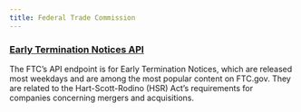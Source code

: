 ```yaml
---
title: Federal Trade Commission
---
```


### [Early Termination Notices API](https://www.ftc.gov/developer)

The FTC’s API endpoint is for Early Termination Notices, which are released most weekdays and are among the most popular content on FTC.gov. They are related to the Hart-Scott-Rodino (HSR) Act’s requirements for companies concerning mergers and acquisitions.
